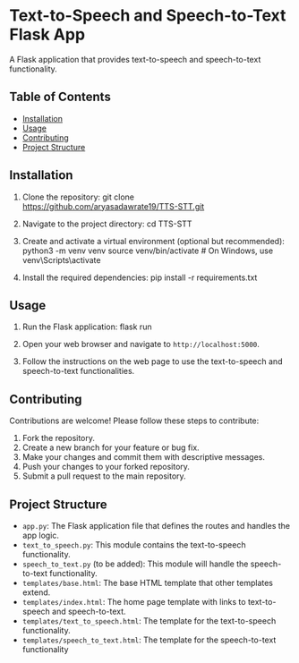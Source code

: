 # Text-to-Speech and Speech-to-Text Flask App

A Flask application that provides text-to-speech and speech-to-text functionality.

## Table of Contents

- [Installation](#installation)
- [Usage](#usage)
- [Contributing](#contributing)
- [Project Structure](#project-structure)

## Installation

1. Clone the repository:
git clone https://github.com/aryasadawrate19/TTS-STT.git

2. Navigate to the project directory:
cd TTS-STT

3. Create and activate a virtual environment (optional but recommended):
python3 -m venv venv
source venv/bin/activate  # On Windows, use venv\Scripts\activate


4. Install the required dependencies:
pip install -r requirements.txt

## Usage

1. Run the Flask application:
flask run

2. Open your web browser and navigate to `http://localhost:5000`.

3. Follow the instructions on the web page to use the text-to-speech and speech-to-text functionalities.

## Contributing

Contributions are welcome! Please follow these steps to contribute:

1. Fork the repository.
2. Create a new branch for your feature or bug fix.
3. Make your changes and commit them with descriptive messages.
4. Push your changes to your forked repository.
5. Submit a pull request to the main repository.


## Project Structure

- `app.py`: The Flask application file that defines the routes and handles the app logic.
- `text_to_speech.py`: This module contains the text-to-speech functionality.
- `speech_to_text.py` (to be added): This module will handle the speech-to-text functionality.
- `templates/base.html`: The base HTML template that other templates extend.
- `templates/index.html`: The home page template with links to text-to-speech and speech-to-text.
- `templates/text_to_speech.html`: The template for the text-to-speech functionality.
- `templates/speech_to_text.html`: The template for the speech-to-text functionality

